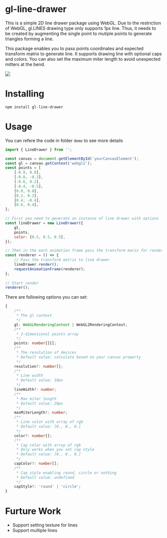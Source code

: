 # gl-line-drawer
This is a simple 2D line drawer package using WebGL. Due to the restriction of WebGL, gl.LINES drawing type only supports 1px line. Thus, it needs to be created by augmenting the single point to mutiple points to generate triangles forming a line.

This package enables you to pass points coordinates and expected transform matrix to generate line. It supports drawing line with optional caps and colors. You can also set the maximum miter length to avoid unexpected mitters at the bend.

![]("img1.jpg")

# Installing
`npm install gl-line-drawer`

# Usage
You can refere the code in folder `demo` to see more details
```javascript
import { LineDrawer } from '';

const canvas = document.getElementById('yourCanvasElement');
const gl = canvas.getContext('webgl2');
const points = [
    [-0.9, 0.0],
    [-0.8, -0.3],
    [-0.6, 0.2],
    [-0.4, -0.5],
    [0.0, 0.0],
    [0.2, 0.2],
    [0.4, -0.4],
    [0.6, 0.4],
];

// First you need to generate an instance of line drawer with options
const lineDrawer = new LineDrawer({
    gl,
    points,
    color: [0.5, 0.5, 0.5],
});

// Then in the each animation frame pass the transform marix for rendering, the default value is an identity matrix
const renderer = () => {
    // Pass the transform matrix to line drawer
    lineDrawer.render();
    requestAnimationFrame(renderer);
};
        
// Start render
renderer();
```
There are following options you can set:
```typescript
{
    /**
     * The gl context
     */
    gl: WebGLRenderingContext | WebGL2RenderingContext;
    /**
     * 2-dimensional points array 
     */
    points: number[][];
    /**
     * The resolution of devices
     * Default value: calculate based on your canvas property
     */
    resolution?: number[];
    /**
     * Line width
     * Default value: 10px
     */
    lineWidth?: number;
    /**
     * Max miter length
     * Default value: 20px
     */
    maxMiterLength?: number;
    /**
     * Line color with array of rgb
     * Default value: [0., 0., 0.]
     */
    color?: number[];
    /**
     * Cap color with array of rgb
     * Only works when you set cap style
     * Default value: [0., 0., 0.]
     */
    capColor?: number[];
    /**
     * Cap style enabling round, circle or nothing
     * Default value: undefined
     */
    capStyle?: 'round' | 'circle';
}
```

# Furture Work
+ Support setting texture for lines
+ Support multiple lines 